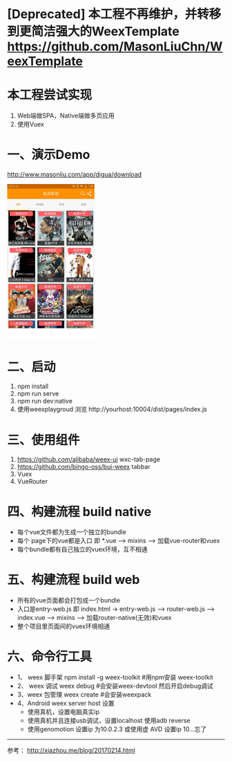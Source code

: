 # [Deprecated] 本工程不再维护，并转移到更简洁强大的WeexTemplate https://github.com/MasonLiuChn/WeexTemplate


# 本工程尝试实现
1. Web端做SPA，Native端做多页应用
2. 使用Vuex

# 一、演示Demo
http://www.masonliu.com/app/digua/download

<img src="https://raw.githubusercontent.com/MasonLiuChn/WeexExplorer/develop/tool/doc/1.jpg" width="40%" height="40%" />

# 二、启动
1. npm install
2. npm run serve
3. npm run dev:native
4. 使用weexplaygroud 浏览 http://yourhost:10004/dist/pages/index.js

# 三、使用组件
1. https://github.com/alibaba/weex-ui wxc-tab-page
2. https://github.com/bingo-oss/bui-weex tabbar
3. Vuex
4. VueRouter

# 四、构建流程 build native
- 每个vue文件都为生成一个独立的bundle
- 每个 page下的vue都是入口
即 *.vue --> mixins --> 加载vue-router和vuex
- 每个bundle都有自己独立的vuex环境，互不相通

# 五、构建流程 build web
- 所有的vue页面都会打包成一个bundle
- 入口是entry-web.js
即 index.html -> entry-web.js --> router-web.js --> index.vue --> mixins --> 加载router-native(无效)和vuex
- 整个项目里页面间的vuex环境相通

# 六、命令行工具
- 1、 weex 脚手架
npm install -g weex-toolkit #用npm安装 weex-toolkit
- 2、 weex 调试
weex debug #会安装weex-devtool 然后开启debug调试
- 3、weex 包管理
weex create #会安装weexpack
- 4、Android weex server host 设置
    - 使用真机，设置电脑真实ip
    - 使用真机并且连接usb调试，设置localhost 使用adb reverse
    - 使用genomotion 设置ip 为10.0.2.3 或使用虚 AVD 设置ip 10...忘了

---
参考：
http://xiazhou.me/blog/20170214.html

